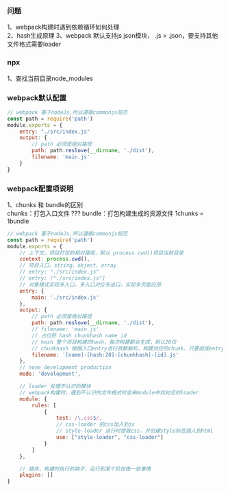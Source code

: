 ### 问题
1、webpack构建时遇到依赖循环如何处理  
2、hash生成原理
3、webpack 默认支持js json模块， .js > .json，要支持其他文件格式需要loader

### npx
1、查找当前目录node_modules

### webpack默认配置

```js
// webpack 基于nodeJs,所以遵循commonjs规范
const path = require('path')
module.exports = {
    entry: "./src/index.js"
    output: {
        // path 必须是绝对路径
        path: path.reslove(__dirname, './dist'),
        filename: 'main.js'
    }
}
```

### webpack配置项说明

1、chunks 和 bundle的区别  
chunks：打包入口文件 ???
bundle：打包构建生成的资源文件
1chunks = 1bundle

```js
// webpack 基于nodeJs,所以遵循commonjs规范
const path = require('path')
module.exports = {
    // 上下文，项目打包的相对路径，默认 process.cwd()项目当前目录
    context: process.cwd(),
    // 项目入口，string、object、array
    // entry: "./src/index.js"
    // entry: ["./src/index.js"]
    // 对象模式实现多入口，多入口对应多出口，实现多页面应用
    entry: {
        main: './src/index.js'
    },
    output: {
        // path 必须是绝对路径
        path: path.reslove(__dirname, './dist'),
        // filename: 'main.js'
        // 占位符 hash chunkhash name id
        // hash 整个项目构建的hash，每次构建都会生成，默认20位
        // chunkhash 根据入口entry进行依赖解析，构建对应的chunk，只要组成entry的模块内容没变，则chunkhash不变
        filename: '[name]-[hash:20]-[chunkhash]-[id].js'
    },
    // none development production
    mode: 'development',

    // loader 处理不认识的模块
    // webpack构建时，遇到不认识的文件格式时会来module中找对应的loader
    module: {
        rules: [
            {
                test: /\.css$/,
                // css-loader 把css加入到js
                // style-loader 运行时提取css，并创建style标签插入到html
                use: ["style-loader", "css-loader"]
            }
        ]
    },

    // 插件，构建时执行的钩子，运行到某个阶段做一些事情
    plugins: []
}
```

